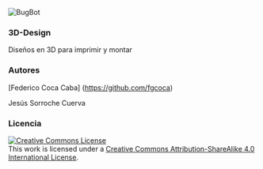 ![BugBot](https://github.com/fgcoca/3D-Design/blob/master/BugBot/Images/08_BB.jpg) 

### **3D-Design**

Diseños en 3D para imprimir y montar

### **Autores**

[Federico Coca Caba] (https://github.com/fgcoca)

Jesús Sorroche Cuerva


### **Licencia**
<a rel="license" href="http://creativecommons.org/licenses/by-sa/4.0/"><img alt="Creative Commons License" style="border-width:0" src="https://i.creativecommons.org/l/by-sa/4.0/88x31.png" /></a><br />This work is licensed under a <a rel="license" href="http://creativecommons.org/licenses/by-sa/4.0/">Creative Commons Attribution-ShareAlike 4.0 International License</a>.




